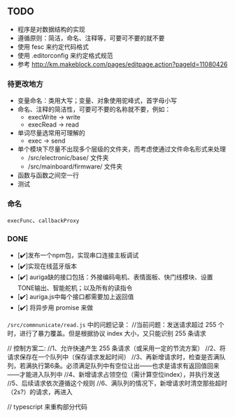 ## TODO
- 程序是对数据结构的实现
- 遵循原则：简洁，命名、注释等，可要可不要的就不要
- 使用 fesc 来约定代码格式
- 使用 .editorconfig 来约定格式规范
- 参考 http://km.makeblock.com/pages/editpage.action?pageId=11080426

### 待更改地方
- 变量命名：类用大写；变量、对象使用驼峰式，首字母小写
- 命名、注释的简洁性，可要可不要的名称就不要，例如：
  - execWrite -> write
  - execRead -> read
- 单词尽量选常用可理解的
  - exec -> send
- 单个模块下尽量不出现多个层级的文件夹，而考虑使通过文件命名形式来处理
  - /src/electronic/base/ 文件夹
  - /src/mainboard/firmware/ 文件夹
- 函数与函数之间空一行
- 测试

### 命名
`execFunc`、`callbackProxy`


### DONE
- [✔️]发布一个npm包，实现串口连接主板调试
- [✔️]实现在线蓝牙版本
- [✔️] auriga缺的接口包括：外接编码电机、表情面板、快门线模块、设置TONE输出、智能舵机；以及所有的读指令
- [✔️] auriga.js中每个接口都需要加上返回值
- [✔️] 将异步用 promise 来做


`/src/commnunicate/read.js` 中的问题记录：
//当前问题：发送请求超过 255 个时，进行了暴力覆盖。但是根据协议 index 大小，又只能识别 255 条请求

// 控制方案二:
//1、允许快速产生 255 条请求（或采用一定的节流方案）
//2、将请求保存在一个队列中（保存请求发起时间）
//3、再新增请求时，检查是否满队列，若满执行第6条。必须满足队列中有空位让出——也求是请求有返回值回来——才能进入队列中
//4、新增请求占领空位（需计算空位index），并执行发送
//5、后续请求依次遵循这个规则
//6、满队列的情况下，新增请求时清空那些超时（2s?）的请求，再进入

// typescript 来重构部分代码


